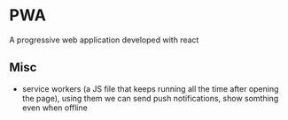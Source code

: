 # PWA
A progressive web application developed with react


## Misc
- service workers (a JS file that keeps running all the time after opening the page), using them we can send push notifications, show somthing even when offline